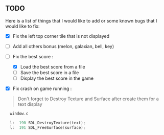 ## TODO

Here is a list of things that I would like to add or some known bugs that I would like to fix:

* [x] Fix the left top corner tile that is not displayed

* [ ] Add all others bonus (melon, galaxian, bell, key)
* [ ] Fix the best score :
  * [x] Load the best score from a file
  * [ ] Save the best score in a file
  * [ ] Display the best score in the game

* [x] Fix crash on game running :

> Don't forget to Destroy Texture and Surface after create them for a text display

```c
  window.c 

  l:  190 SDL_DestroyTexture(text);
  l:  191 SDL_FreeSurface(surface);
```
